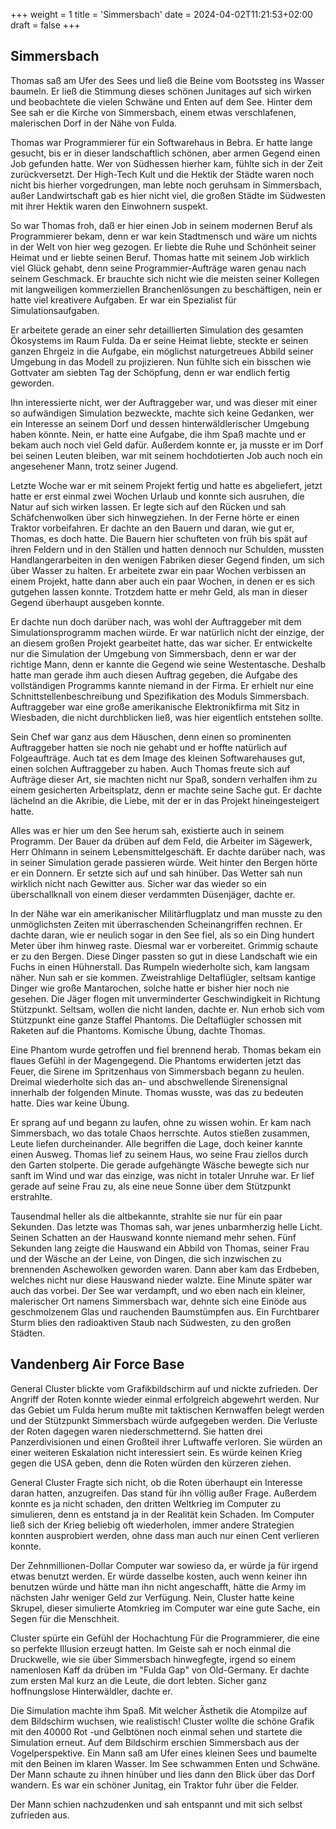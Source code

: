 +++
weight = 1
title = 'Simmersbach'
date = 2024-04-02T11:21:53+02:00
draft = false
+++
## Simmersbach


Thomas saß am Ufer des Sees und ließ die Beine vom Bootssteg ins Wasser
baumeln. Er ließ die Stimmung dieses schönen Junitages auf sich wirken
und beobachtete die vielen Schwäne und Enten auf dem See. Hinter dem See
sah er die Kirche von Simmersbach, einem etwas verschlafenen,
malerischen Dorf in der Nähe von Fulda.

Thomas war Programmierer für ein Softwarehaus in Bebra. Er hatte lange
gesucht, bis er in dieser landschaftlich schönen, aber armen Gegend
einen Job gefunden hatte. Wer von Südhessen hierher kam, fühlte sich in
der Zeit zurückversetzt. Der High-Tech Kult und die Hektik der Städte
waren noch nicht bis hierher vorgedrungen, man lebte noch geruhsam in
Simmersbach, außer Landwirtschaft gab es hier nicht viel, die großen
Städte im Südwesten mit ihrer Hektik waren den Einwohnern suspekt.

So war Thomas froh, daß er hier einen Job in seinem modernen Beruf als
Programmierer bekam, denn er war kein Stadtmensch und wäre um nichts in
der Welt von hier weg gezogen. Er liebte die Ruhe und Schönheit seiner
Heimat und er liebte seinen Beruf. Thomas hatte mit seinem Job wirklich
viel Glück gehabt, denn seine Programmier-Aufträge waren genau nach
seinem Geschmack. Er brauchte sich nicht wie die meisten seiner Kollegen
mit langweiligen kommerziellen Branchenlösungen zu beschäftigen, nein er
hatte viel kreativere Aufgaben. Er war ein Spezialist für
Simulationsaufgaben.

Er arbeitete gerade an einer sehr detaillierten Simulation des gesamten
Ökosystems im Raum Fulda. Da er seine Heimat liebte, steckte er seinen
ganzen Ehrgeiz in die Aufgabe, ein möglichst naturgetreues Abbild seiner
Umgebung in das Modell zu projizieren. Nun fühlte sich ein bisschen wie
Gottvater am siebten Tag der Schöpfung, denn er war endlich fertig
geworden.

Ihn interessierte nicht, wer der Auftraggeber war, und was dieser mit
einer so aufwändigen Simulation bezweckte, machte sich keine Gedanken,
wer ein Interesse an seinem Dorf und dessen hinterwäldlerischer Umgebung
haben könnte. Nein, er hatte eine Aufgabe, die ihm Spaß machte und er
bekam auch noch viel Geld dafür. Außerdem konnte er, ja musste er im Dorf
bei seinen Leuten bleiben, war mit seinem hochdotierten Job auch noch
ein angesehener Mann, trotz seiner Jugend.

Letzte Woche war er mit seinem Projekt fertig und hatte es abgeliefert,
jetzt hatte er erst einmal zwei Wochen Urlaub und konnte sich ausruhen,
die Natur auf sich wirken lassen. Er legte sich auf den Rücken und sah
Schäfchenwolken über sich hinwegziehen. In der Ferne hörte er einen
Traktor vorbeifahren. Er dachte an den Bauern und daran, wie gut er,
Thomas, es doch hatte. Die Bauern hier schufteten von früh bis spät auf
ihren Feldern und in den Ställen und hatten dennoch nur Schulden, mussten
Handlangerarbeiten in den wenigen Fabriken dieser Gegend finden, um sich
über Wasser zu halten. Er arbeitete zwar ein paar Wochen verbissen an
einem Projekt, hatte dann aber auch ein paar Wochen, in denen er es sich
gutgehen lassen konnte. Trotzdem hatte er mehr Geld, als man in dieser
Gegend überhaupt ausgeben konnte.

Er dachte nun doch darüber nach, was wohl der Auftraggeber mit dem
Simulationsprogramm machen würde. Er war natürlich nicht der einzige,
der an diesem großen Projekt gearbeitet hatte, das war sicher. Er
entwickelte nur die Simulation der Umgebung von Simmersbach, denn er war
der richtige Mann, denn er kannte die Gegend wie seine Westentasche.
Deshalb hatte man gerade ihm auch diesen Auftrag gegeben, die Aufgabe
des vollständigen Programms kannte niemand in der Firma. Er erhielt nur
eine Schnittstellenbeschreibung und Spezifikation des Moduls
Simmersbach. Auftraggeber war eine große amerikanische Elektronikfirma
mit Sitz in Wiesbaden, die nicht durchblicken ließ, was hier eigentlich
entstehen sollte.

Sein Chef war ganz aus dem Häuschen, denn einen so prominenten
Auftraggeber hatten sie noch nie gehabt und er hoffte natürlich auf
Folgeaufträge. Auch tat es dem Image des kleinen Softwarehauses gut,
einen solchen Auftraggeber zu haben. Auch Thomas freute sich auf
Aufträge dieser Art, sie machten nicht nur Spaß, sondern verhalfen ihm
zu einem gesicherten Arbeitsplatz, denn er machte seine Sache gut. Er
dachte lächelnd an die Akribie, die Liebe, mit der er in das Projekt
hineingesteigert hatte.

Alles was er hier um den See herum sah, existierte auch in seinem
Programm. Der Bauer da drüben auf dem Feld, die Arbeiter im Sägewerk,
Herr Ohlmann in seinem Lebensmittelgeschäft. Er dachte darüber nach, was
in seiner Simulation gerade passieren würde. Weit hinter den Bergen
hörte er ein Donnern. Er setzte sich auf und sah hinüber. Das Wetter sah
nun wirklich nicht nach Gewitter aus. Sicher war das wieder so ein
überschallknall von einem dieser verdammten Düsenjäger, dachte er.

In der Nähe war ein amerikanischer Militärflugplatz und man musste zu den
unmöglichsten Zeiten mit überraschenden Scheinangriffen rechnen. Er
dachte daran, wie er neulich sogar in den See fiel, als so ein Ding
hundert Meter über ihm hinweg raste. Diesmal war er vorbereitet. Grimmig
schaute er zu den Bergen. Diese Dinger passten so gut in diese
Landschaft wie ein Fuchs in einen Hühnerstall. Das Rumpeln wiederholte
sich, kam langsam näher. Nun sah er sie kommen. Zweistrahlige
Deltaflügler, seltsam kantige Dinger wie große Mantarochen, solche hatte
er bisher hier noch nie gesehen. Die Jäger flogen mit unverminderter
Geschwindigkeit in Richtung Stützpunkt. Seltsam, wollen die nicht
landen, dachte er. Nun erhob sich vom Stützpunkt eine ganze Staffel
Phantoms. Die Deltaflügler schossen mit Raketen auf die Phantoms.
Komische Übung, dachte Thomas.

Eine Phantom wurde getroffen und fiel brennend herab. Thomas bekam ein
flaues Gefühl in der Magengegend. Die Phantoms erwiderten jetzt das
Feuer, die Sirene im Spritzenhaus von Simmersbach begann zu heulen.
Dreimal wiederholte sich das an- und abschwellende Sirenensignal
innerhalb der folgenden Minute. Thomas wusste, was das zu bedeuten hatte.
Dies war keine Übung.

Er sprang auf und begann zu laufen, ohne zu wissen wohin. Er kam nach
Simmersbach, wo das totale Chaos herrschte. Autos stießen zusammen,
Leute liefen durcheinander. Alle begriffen die Lage, doch keiner kannte
einen Ausweg. Thomas lief zu seinem Haus, wo seine Frau ziellos durch
den Garten stolperte. Die gerade aufgehängte Wäsche bewegte sich nur
sanft im Wind und war das einzige, was nicht in totaler Unruhe war. Er
lief gerade auf seine Frau zu, als eine neue Sonne über dem Stützpunkt
erstrahlte.

Tausendmal heller als die altbekannte, strahlte sie nur für ein paar
Sekunden. Das letzte was Thomas sah, war jenes unbarmherzig helle Licht.
Seinen Schatten an der Hauswand konnte niemand mehr sehen. Fünf Sekunden
lang zeigte die Hauswand ein Abbild von Thomas, seiner Frau und der
Wäsche an der Leine, von Dingen, die sich inzwischen zu brennenden
Aschewolken geworden waren. Dann aber kam das Erdbeben, welches nicht
nur diese Hauswand nieder walzte. Eine Minute später war auch das
vorbei. Der See war verdampft, und wo eben nach ein kleiner, malerischer
Ort namens Simmersbach war, dehnte sich eine Einöde aus geschmolzenem
Glas und rauchenden Baumstümpfen aus. Ein Furchtbarer Sturm blies den
radioaktiven Staub nach Südwesten, zu den großen Städten.

## Vandenberg Air Force Base

General Cluster blickte vom Grafikbildschirm auf und nickte zufrieden.
Der Angriff der Roten konnte wieder einmal erfolgreich abgewehrt werden.
Nur das Gebiet um Fulda herum mußte mit taktischen Kernwaffen belegt
werden und der Stützpunkt Simmersbach würde aufgegeben werden. Die
Verluste der Roten dagegen waren niederschmetternd. Sie hatten drei
Panzerdivisionen und einen Großteil ihrer Luftwaffe verloren. Sie würden
an einer weiteren Eskalation nicht interessiert sein. Es würde keinen
Krieg gegen die USA geben, denn die Roten würden den kürzeren ziehen.

General Cluster Fragte sich nicht, ob die Roten überhaupt ein Interesse
daran hatten, anzugreifen. Das stand für ihn völlig außer Frage.
Außerdem konnte es ja nicht schaden, den dritten Weltkrieg im Computer
zu simulieren, denn es entstand ja in der Realität kein Schaden. Im
Computer ließ sich der Krieg beliebig oft wiederholen, immer andere
Strategien konnten ausprobiert werden, ohne dass man auch nur einen Cent
verlieren konnte.

Der Zehnmillionen-Dollar Computer war sowieso da, er würde ja für irgend
etwas benutzt werden. Er würde dasselbe kosten, auch wenn keiner ihn
benutzen würde und hätte man ihn nicht angeschafft, hätte die Army im
nächsten Jahr weniger Geld zur Verfügung. Nein, Cluster hatte keine
Skrupel, dieser simulierte Atomkrieg im Computer war eine gute Sache,
ein Segen für die Menschheit.

Cluster spürte ein Gefühl der Hochachtung Für die Programmierer, die
eine so perfekte Illusion erzeugt hatten. Im Geiste sah er noch einmal
die Druckwelle, wie sie über Simmersbach hinwegfegte, irgend so einem
namenlosen Kaff da drüben im "Fulda Gap" von Old-Germany. Er dachte zum
ersten Mal kurz an die Leute, die dort lebten. Sicher ganz
hoffnungslose Hinterwäldler, dachte er.

Die Simulation machte ihm Spaß. Mit welcher Ästhetik die Atompilze auf
dem Bildschirm wuchsen, wie realistisch! Cluster wollte die schöne
Grafik mit den 40000 Rot -und Gelbtönen noch einmal sehen und startete
die Simulation erneut. Auf dem Bildschirm erschien Simmersbach aus der
Vogelperspektive. Ein Mann saß am Ufer eines kleinen Sees und baumelte
mit den Beinen im klaren Wasser. Im See schwammen Enten und Schwäne. Der
Mann schaute zu ihnen hinüber und lies dann den Blick über das Dorf
wandern. Es war ein schöner Junitag, ein Traktor fuhr über die Felder.

Der Mann schien nachzudenken und sah entspannt und mit sich selbst
zufrieden aus.